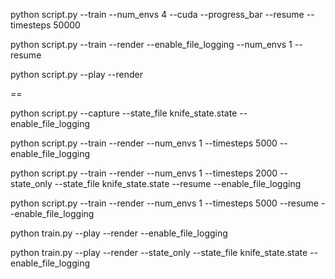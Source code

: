 python script.py --train --num_envs 4 --cuda --progress_bar --resume --timesteps 50000


python script.py --train --render --enable_file_logging --num_envs 1 --resume





python script.py --play --render






==



python script.py --capture --state_file knife_state.state --enable_file_logging



python script.py --train --render --num_envs 1 --timesteps 5000 --enable_file_logging




python script.py --train --render --num_envs 1 --timesteps 2000 --state_only --state_file knife_state.state --resume --enable_file_logging


python script.py --train --render --num_envs 1 --timesteps 5000 --resume --enable_file_logging


python train.py --play --render --enable_file_logging


python train.py --play --render --state_only --state_file knife_state.state --enable_file_logging
